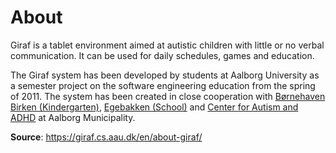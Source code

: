 # About

Giraf is a tablet environment aimed at autistic children with little or no verbal communication. 
It can be used for daily schedules, games and education.

The Giraf system has been developed by students at Aalborg University as a semester project on the software engineering
education from the spring of 2011. 
The system has been created in close cooperation with [Børnehaven Birken (Kindergarten)](http://bhbirken.dk/),
[Egebakken (School)](https://egebakken.aula.dk/) and [Center for Autism and ADHD](https://handicaptilbuddene.aalborg.dk/fagcentre/fagcenter-for-autisme-og-adhd)
at Aalborg Municipality. 

**Source**: https://giraf.cs.aau.dk/en/about-giraf/
